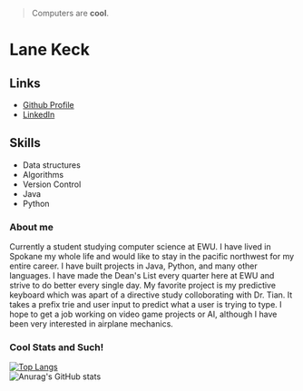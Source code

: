 > Computers are **cool**. 
# Lane Keck
## Links
- [Github Profile](https://github.com/lanekooky)
- [LinkedIn](https://www.linkedin.com/in/lane-keck-8174a0269/)
## Skills
- Data structures
- Algorithms
- Version Control
- Java
- Python

### About me
Currently a student studying computer science at EWU. I have lived in Spokane my whole
life and would like to stay in the pacific northwest for my entire career. I have built 
projects in Java, Python, and many other languages. I have made the Dean's List every quarter
here at EWU and strive to do better every single day. My favorite project is my predictive keyboard 
which was apart of a directive study colloborating with Dr. Tian. It takes a prefix trie and user input to predict what a user is trying to type. I hope to get a job working on video game projects 
or AI, although I have been very interested in airplane mechanics.

### Cool Stats and Such!
[![Top Langs](https://github-readme-stats.vercel.app/api/top-langs/?username=lanekooky)](https://github.com/anuraghazra/github-readme-stats) <br>
![Anurag's GitHub stats](https://github-readme-stats.vercel.app/api?username=lanekooky&show_icons=true&theme=radical)
